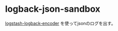 # logback-json-sandbox

[logstash-logback-encoder](https://github.com/logfellow/logstash-logback-encoder) を使ってjsonのログを出す。